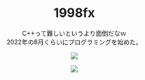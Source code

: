 <h1 align="center">
 1998fx
  </h1>
<p align="center">

  </p>
</p>
<p align="center">
C++って難しいというより面倒だなｗ<br>2022年の8月くらいにプログラミングを始めた。
  </p>
  <p align="center">
<a href="https://github.com/anuraghazra/github-readme-stats">
  <img src="https://github-readme-stats.vercel.app/api?username=1998ky262">
</a>
  </p>
  <p align="center">
<a href="https://github.com/anuraghazra/github-readme-stats">
  <img src="https://github-readme-stats.vercel.app/api/top-langs/?username=1998ky262&langs_count=8">
</a>

</p>
